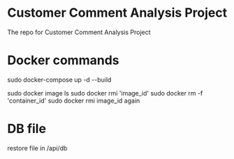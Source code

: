 # Customer Comment Analysis Project

The repo for Customer Comment Analysis Project

# Docker commands

sudo docker-compose up -d --build

sudo docker image ls
sudo docker rmi 'image_id'
sudo docker rm -f 'container_id'
sudo docker rmi image_id again
 
# DB file

restore file in /api/db
